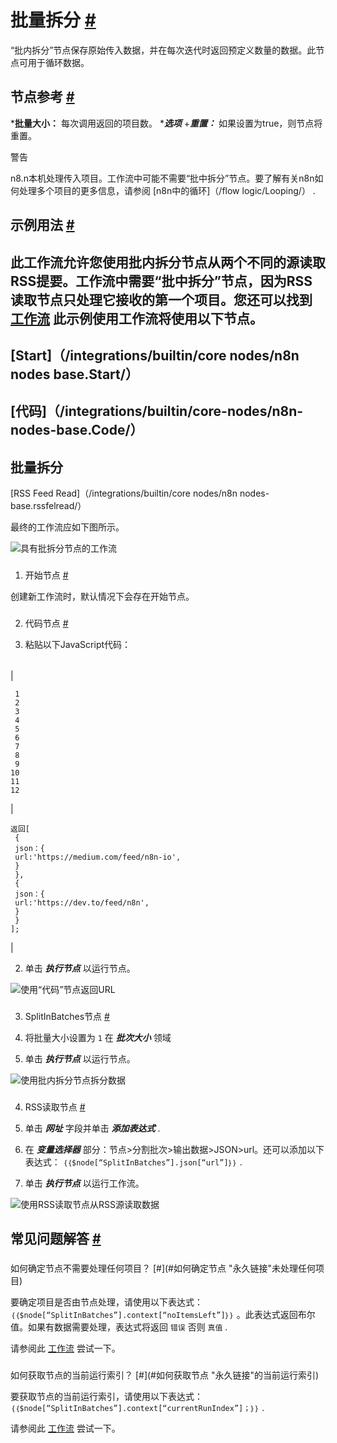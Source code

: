 


 批量拆分
 [#](#分批拆分为 "永久链接")
===========================================================



 “批内拆分”节点保存原始传入数据，并在每次迭代时返回预定义数量的数据。此节点可用于循环数据。
 



 节点参考
 [#](#节点引用 "永久链接")
-------------------------------------------------------


***批量大小：**
 每次调用返回的项目数。
****选项***
	+***重置：***
	 如果设置为true，则节点将重置。




 警告
 



 n8.n本机处理传入项目。工作流中可能不需要“批中拆分”节点。要了解有关n8n如何处理多个项目的更多信息，请参阅
 [n8n中的循环]（/flow logic/Looping/）
 .
 




 示例用法
 [#](#示例用法 "永久链接")
-----------------------------------------------------



 此工作流允许您使用批内拆分节点从两个不同的源读取RSS提要。工作流中需要“批中拆分”节点，因为RSS读取节点只处理它接收的第一个项目。您还可以找到
 [工作流](https://n8n.io/workflows/6.87) 
 此示例使用工作流将使用以下节点。
-
 [Start]（/integrations/builtin/core nodes/n8n nodes base.Start/）
 -
 [代码]（/integrations/builtin/core-nodes/n8n-nodes-base.Code/）
 -
 批量拆分
 -
 [RSS Feed Read]（/integrations/builtin/core nodes/n8n nodes-base.rssfelread/）




 最终的工作流应如下图所示。
 



![具有批拆分节点的工作流](https://d3.3wubrfki0l68.cloudfront.net/ee878ea643a2.b3142c32dec4727ba1135.8600d5e/1b30c/_images/integrations/builtin/core-nodes/splitinbatches/workflow.png)



### 
 1. 开始节点
 [#](#1-start-node "永久链接")



 创建新工作流时，默认情况下会存在开始节点。
 


### 
 2. 代码节点
 [#](#2-代码-代码 "永久链接")


1. 粘贴以下JavaScript代码：






|  |  |
| --- | --- |
| 

```
 1
 2
 3
 4
 5
 6
 7
 8
 9
10
11
12
```

 | 

```
返回[
 {
 json：{
 url:'https://medium.com/feed/n8n-io',
 }
 },
 {
 json：{
 url:'https://dev.to/feed/n8n',
 }
 }
];

```

 |



 2. 单击
 ***执行节点***
 以运行节点。
 



![使用“代码”节点返回URL](https://d33wubrfki0l68.cloudfront.net/1925400d4a8a539ff04ac5e36744f2d91434f4db/a555c/_images/integrations/builtin/core-nodes/splitinbatches/function_node.png)



### 
 3. SplitInBatches节点
 [#](#3-拆分批次-节点 "永久链接")


1. 将批量大小设置为
 `1` 
 在
 ***批次大小***
 领域
2. 单击
 ***执行节点***
 以运行节点。



![使用批内拆分节点拆分数据](https://d33wubrfki0l68.cloudfront.net/98a50534f08fe5c992a1e923d29590b557ec8ef6/c9a40/_images/integrations/builtin/core-nodes/splitinbatches/splitinbatches_node.png)



### 
 4. RSS读取节点
 [#](#4-rss-read-node "永久链接")


1. 单击
 ***网址***
 字段并单击
 ***添加表达式***
 .
2. 在
 ***变量选择器***
 部分：节点>分割批次>输出数据>JSON>url。还可以添加以下表达式：
 `｛｛$node[“SplitInBatches”].json[“url”]｝｝`
 .
3. 单击
 ***执行节点***
 以运行工作流。



![使用RSS读取节点从RSS源读取数据](https://d33wubrfki0l68.cloudfront.net/8dd31a47d49c69e6b2f0f07c3b16bd069c67d3ad/e36e6/_images/integrations/builtin/core-nodes/splitinbatches/rssfeedread_node.png)




 常见问题解答
 [#](#faqs "永久链接")
-----------------------------------


### 
 如何确定节点不需要处理任何项目？
 [#](#如何确定节点 "永久链接"未处理任何项目)



 要确定项目是否由节点处理，请使用以下表达式：
 `｛｛$node[“SplitInBatches”].context[“noItemsLeft”]｝｝`
 。此表达式返回布尔值。如果有数据需要处理，表达式将返回
 `错误`
 否则
 `真值`
 .
 



 请参阅此
 [工作流](https://n8n.io/workflows/995) 
 尝试一下。
 


### 
 如何获取节点的当前运行索引？
 [#](#如何获取节点 "永久链接"的当前运行索引)



 要获取节点的当前运行索引，请使用以下表达式：
 `｛｛$node[“SplitInBatches”].context[“currentRunIndex”]；｝｝`
 .
 



 请参阅此
 [工作流](https://n8n.io/workflows/996) 
 尝试一下。
 




